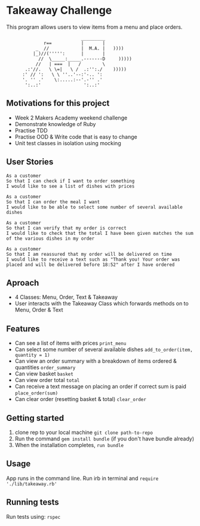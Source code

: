 Takeaway Challenge
==================
This program allows users to view items from a menu and place orders.
```
                            _________
              r==           |       |
           _  //            |  M.A. |   ))))
          |_)//(''''':      |       |
            //  \_____:_____.-------D     )))))
           //   | ===  |   /        \
       .:'//.   \ \=|   \ /  .:'':./    )))))
      :' // ':   \ \ ''..'--:'-.. ':
      '. '' .'    \:.....:--'.-'' .'
       ':..:'                ':..:'

 ```
## Motivations for this project

* Week 2 Makers Academy weekend challenge
* Demonstrate knowledge of Ruby
* Practise TDD
* Practise OOD & Write code that is easy to change
* Unit test classes in isolation using mocking

## User Stories

```
As a customer
So that I can check if I want to order something
I would like to see a list of dishes with prices

As a customer
So that I can order the meal I want
I would like to be able to select some number of several available dishes

As a customer
So that I can verify that my order is correct
I would like to check that the total I have been given matches the sum of the various dishes in my order

As a customer
So that I am reassured that my order will be delivered on time
I would like to receive a text such as "Thank you! Your order was placed and will be delivered before 18:52" after I have ordered
```

## Aproach
* 4 Classes: Menu, Order, Text & Takeaway
* User interacts with the Takeaway Class which forwards methods on to Menu, Order & Text

## Features

* Can see a list of items with prices `print_menu`
* Can select some number of several available dishes `add_to_order(item, quantity = 1)`
* Can view an order summary with a breakdown of items ordered & quantities `order_summary`
* Can view basket `basket`
* Can view order total `total`
* Can receive a text message on placing an order if correct sum is paid `place_order(sum)`
* Can clear order (resetting basket & total) `clear_order`


## Getting started

1. clone rep to your local machine `git clone path-to-repo`
2. Run the command `gem install bundle` (if you don't have bundle already)
3. When the installation completes, `run bundle`

## Usage

App runs in the command line.
Run irb in terminal and `require './lib/takeaway.rb'`

## Running tests

Run tests using:
`rspec`

